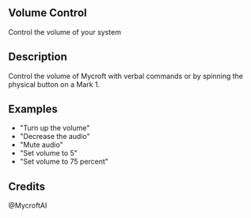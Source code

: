 ## Volume Control
Control the volume of your system

## Description 
Control the volume of Mycroft with verbal commands or by spinning the physical
button on a Mark 1.  

## Examples 
* "Turn up the volume"
* "Decrease the audio"
* "Mute audio"
* "Set volume to 5"
* "Set volume to 75 percent"

## Credits 
@MycroftAI
